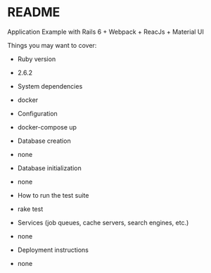 # README

Application Example with Rails 6 + Webpack + ReacJs + Material UI

Things you may want to cover:

* Ruby version
- 2.6.2

* System dependencies
- docker

* Configuration
- docker-compose up

* Database creation
- none

* Database initialization
- none

* How to run the test suite
- rake test

* Services (job queues, cache servers, search engines, etc.)
- none

* Deployment instructions
- none
